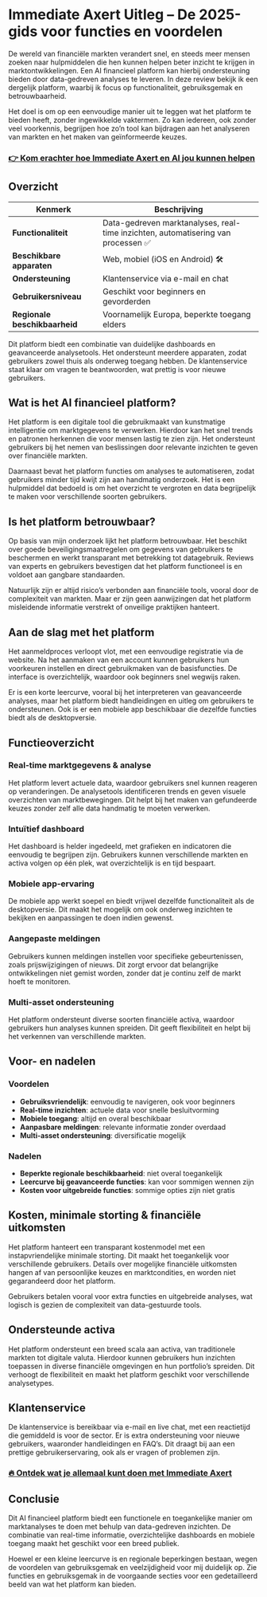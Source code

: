 # Immediate Axert Uitleg – De 2025-gids voor functies en voordelen
   
De wereld van financiële markten verandert snel, en steeds meer mensen zoeken naar hulpmiddelen die hen kunnen helpen beter inzicht te krijgen in marktontwikkelingen. Een AI financieel platform kan hierbij ondersteuning bieden door data-gedreven analyses te leveren. In deze review bekijk ik een dergelijk platform, waarbij ik focus op functionaliteit, gebruiksgemak en betrouwbaarheid.  

Het doel is om op een eenvoudige manier uit te leggen wat het platform te bieden heeft, zonder ingewikkelde vaktermen. Zo kan iedereen, ook zonder veel voorkennis, begrijpen hoe zo’n tool kan bijdragen aan het analyseren van markten en het maken van geïnformeerde keuzes.  

### [👉 Kom erachter hoe Immediate Axert en AI jou kunnen helpen](https://da.gd/GDL5C5)
## Overzicht  
| Kenmerk                  | Beschrijving                          |  
|--------------------------|-------------------------------------|  
| **Functionaliteit**      | Data-gedreven marktanalyses, real-time inzichten, automatisering van processen ✅ |  
| **Beschikbare apparaten**| Web, mobiel (iOS en Android) 🛠️         |  
| **Ondersteuning**        | Klantenservice via e-mail en chat    |  
| **Gebruikersniveau**     | Geschikt voor beginners en gevorderden |  
| **Regionale beschikbaarheid** | Voornamelijk Europa, beperkte toegang elders |  

Dit platform biedt een combinatie van duidelijke dashboards en geavanceerde analysetools. Het ondersteunt meerdere apparaten, zodat gebruikers zowel thuis als onderweg toegang hebben. De klantenservice staat klaar om vragen te beantwoorden, wat prettig is voor nieuwe gebruikers.  

## Wat is het AI financieel platform?  
Het platform is een digitale tool die gebruikmaakt van kunstmatige intelligentie om marktgegevens te verwerken. Hierdoor kan het snel trends en patronen herkennen die voor mensen lastig te zien zijn. Het ondersteunt gebruikers bij het nemen van beslissingen door relevante inzichten te geven over financiële markten.  

Daarnaast bevat het platform functies om analyses te automatiseren, zodat gebruikers minder tijd kwijt zijn aan handmatig onderzoek. Het is een hulpmiddel dat bedoeld is om het overzicht te vergroten en data begrijpelijk te maken voor verschillende soorten gebruikers.  

## Is het platform betrouwbaar?  
Op basis van mijn onderzoek lijkt het platform betrouwbaar. Het beschikt over goede beveiligingsmaatregelen om gegevens van gebruikers te beschermen en werkt transparant met betrekking tot datagebruik. Reviews van experts en gebruikers bevestigen dat het platform functioneel is en voldoet aan gangbare standaarden.  

Natuurlijk zijn er altijd risico’s verbonden aan financiële tools, vooral door de complexiteit van markten. Maar er zijn geen aanwijzingen dat het platform misleidende informatie verstrekt of onveilige praktijken hanteert.  

## Aan de slag met het platform  
Het aanmeldproces verloopt vlot, met een eenvoudige registratie via de website. Na het aanmaken van een account kunnen gebruikers hun voorkeuren instellen en direct gebruikmaken van de basisfuncties. De interface is overzichtelijk, waardoor ook beginners snel wegwijs raken.  

Er is een korte leercurve, vooral bij het interpreteren van geavanceerde analyses, maar het platform biedt handleidingen en uitleg om gebruikers te ondersteunen. Ook is er een mobiele app beschikbaar die dezelfde functies biedt als de desktopversie.  

## Functieoverzicht  
### Real-time marktgegevens & analyse  
Het platform levert actuele data, waardoor gebruikers snel kunnen reageren op veranderingen. De analysetools identificeren trends en geven visuele overzichten van marktbewegingen. Dit helpt bij het maken van gefundeerde keuzes zonder zelf alle data handmatig te moeten verwerken.  

### Intuïtief dashboard  
Het dashboard is helder ingedeeld, met grafieken en indicatoren die eenvoudig te begrijpen zijn. Gebruikers kunnen verschillende markten en activa volgen op één plek, wat overzichtelijk is en tijd bespaart.  

### Mobiele app-ervaring  
De mobiele app werkt soepel en biedt vrijwel dezelfde functionaliteit als de desktopversie. Dit maakt het mogelijk om ook onderweg inzichten te bekijken en aanpassingen te doen indien gewenst.  

### Aangepaste meldingen  
Gebruikers kunnen meldingen instellen voor specifieke gebeurtenissen, zoals prijswijzigingen of nieuws. Dit zorgt ervoor dat belangrijke ontwikkelingen niet gemist worden, zonder dat je continu zelf de markt hoeft te monitoren.  

### Multi-asset ondersteuning  
Het platform ondersteunt diverse soorten financiële activa, waardoor gebruikers hun analyses kunnen spreiden. Dit geeft flexibiliteit en helpt bij het verkennen van verschillende markten.  

## Voor- en nadelen  
### Voordelen  
- **Gebruiksvriendelijk**: eenvoudig te navigeren, ook voor beginners  
- **Real-time inzichten**: actuele data voor snelle besluitvorming  
- **Mobiele toegang**: altijd en overal beschikbaar  
- **Aanpasbare meldingen**: relevante informatie zonder overdaad  
- **Multi-asset ondersteuning**: diversificatie mogelijk  

### Nadelen  
- **Beperkte regionale beschikbaarheid**: niet overal toegankelijk  
- **Leercurve bij geavanceerde functies**: kan voor sommigen wennen zijn  
- **Kosten voor uitgebreide functies**: sommige opties zijn niet gratis  

## Kosten, minimale storting & financiële uitkomsten  
Het platform hanteert een transparant kostenmodel met een instapvriendelijke minimale storting. Dit maakt het toegankelijk voor verschillende gebruikers. Details over mogelijke financiële uitkomsten hangen af van persoonlijke keuzes en marktcondities, en worden niet gegarandeerd door het platform.  

Gebruikers betalen vooral voor extra functies en uitgebreide analyses, wat logisch is gezien de complexiteit van data-gestuurde tools.  

## Ondersteunde activa  
Het platform ondersteunt een breed scala aan activa, van traditionele markten tot digitale valuta. Hierdoor kunnen gebruikers hun inzichten toepassen in diverse financiële omgevingen en hun portfolio’s spreiden. Dit verhoogt de flexibiliteit en maakt het platform geschikt voor verschillende analysetypes.  

## Klantenservice  
De klantenservice is bereikbaar via e-mail en live chat, met een reactietijd die gemiddeld is voor de sector. Er is extra ondersteuning voor nieuwe gebruikers, waaronder handleidingen en FAQ’s. Dit draagt bij aan een prettige gebruikerservaring, ook als er vragen of problemen zijn.  

### [🔥 Ontdek wat je allemaal kunt doen met Immediate Axert](https://da.gd/GDL5C5)
## Conclusie  
Dit AI financieel platform biedt een functionele en toegankelijke manier om marktanalyses te doen met behulp van data-gedreven inzichten. De combinatie van real-time informatie, overzichtelijke dashboards en mobiele toegang maakt het geschikt voor een breed publiek.  

Hoewel er een kleine leercurve is en regionale beperkingen bestaan, wegen de voordelen van gebruiksgemak en veelzijdigheid voor mij duidelijk op. Zie functies en gebruiksgemak in de voorgaande secties voor een gedetailleerd beeld van wat het platform kan bieden.